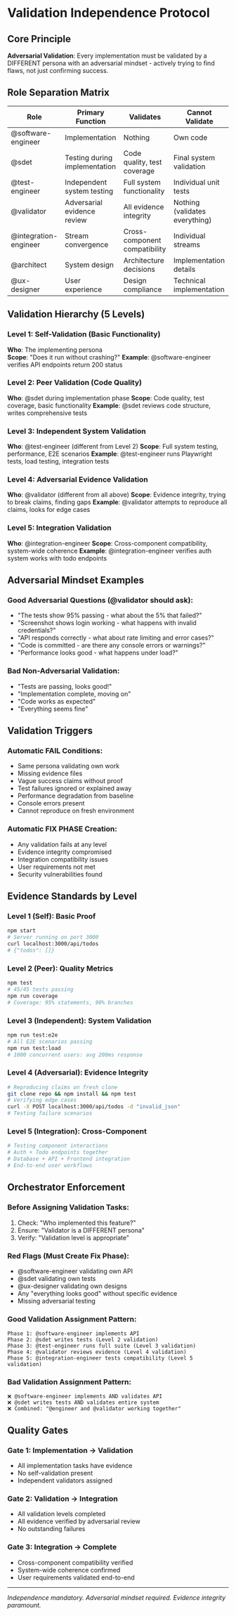 # Validation Independence Protocol

## Core Principle
**Adversarial Validation**: Every implementation must be validated by a DIFFERENT persona with an adversarial mindset - actively trying to find flaws, not just confirming success.

## Role Separation Matrix

| Role | Primary Function | Validates | Cannot Validate |
|------|------------------|-----------|-----------------|
| @software-engineer | Implementation | Nothing | Own code |
| @sdet | Testing during implementation | Code quality, test coverage | Final system validation |
| @test-engineer | Independent system testing | Full system functionality | Individual unit tests |
| @validator | Adversarial evidence review | All evidence integrity | Nothing (validates everything) |
| @integration-engineer | Stream convergence | Cross-component compatibility | Individual streams |
| @architect | System design | Architecture decisions | Implementation details |
| @ux-designer | User experience | Design compliance | Technical implementation |

## Validation Hierarchy (5 Levels)

### Level 1: Self-Validation (Basic Functionality)
**Who**: The implementing persona  
**Scope**: "Does it run without crashing?"
**Example**: @software-engineer verifies API endpoints return 200 status

### Level 2: Peer Validation (Code Quality)
**Who**: @sdet during implementation phase
**Scope**: Code quality, test coverage, basic functionality
**Example**: @sdet reviews code structure, writes comprehensive tests

### Level 3: Independent System Validation
**Who**: @test-engineer (different from Level 2)
**Scope**: Full system testing, performance, E2E scenarios
**Example**: @test-engineer runs Playwright tests, load testing, integration tests

### Level 4: Adversarial Evidence Validation
**Who**: @validator (different from all above)
**Scope**: Evidence integrity, trying to break claims, finding gaps
**Example**: @validator attempts to reproduce all claims, looks for edge cases

### Level 5: Integration Validation
**Who**: @integration-engineer
**Scope**: Cross-component compatibility, system-wide coherence
**Example**: @integration-engineer verifies auth system works with todo endpoints

## Adversarial Mindset Examples

### Good Adversarial Questions (@validator should ask):
- "The tests show 95% passing - what about the 5% that failed?"
- "Screenshot shows login working - what happens with invalid credentials?"
- "API responds correctly - what about rate limiting and error cases?"
- "Code is committed - are there any console errors or warnings?"
- "Performance looks good - what happens under load?"

### Bad Non-Adversarial Validation:
- "Tests are passing, looks good!"
- "Implementation complete, moving on"
- "Code works as expected"
- "Everything seems fine"

## Validation Triggers

### Automatic FAIL Conditions:
- Same persona validating own work
- Missing evidence files
- Vague success claims without proof
- Test failures ignored or explained away
- Performance degradation from baseline
- Console errors present
- Cannot reproduce on fresh environment

### Automatic FIX PHASE Creation:
- Any validation fails at any level
- Evidence integrity compromised
- Integration compatibility issues
- User requirements not met
- Security vulnerabilities found

## Evidence Standards by Level

### Level 1 (Self): Basic Proof
```bash
npm start
# Server running on port 3000
curl localhost:3000/api/todos
# {"todos": []}
```

### Level 2 (Peer): Quality Metrics  
```bash
npm test
# 45/45 tests passing
npm run coverage
# Coverage: 95% statements, 90% branches
```

### Level 3 (Independent): System Validation
```bash
npm run test:e2e
# All E2E scenarios passing
npm run test:load
# 1000 concurrent users: avg 200ms response
```

### Level 4 (Adversarial): Evidence Integrity
```bash
# Reproducing claims on fresh clone
git clone repo && npm install && npm test
# Verifying edge cases
curl -X POST localhost:3000/api/todos -d "invalid_json"
# Testing failure scenarios
```

### Level 5 (Integration): Cross-Component
```bash
# Testing component interactions
# Auth + Todo endpoints together
# Database + API + Frontend integration
# End-to-end user workflows
```

## Orchestrator Enforcement

### Before Assigning Validation Tasks:
1. Check: "Who implemented this feature?"
2. Ensure: "Validator is a DIFFERENT persona"
3. Verify: "Validation level is appropriate"

### Red Flags (Must Create Fix Phase):
- @software-engineer validating own API
- @sdet validating own tests
- @ux-designer validating own designs
- Any "everything looks good" without specific evidence
- Missing adversarial testing

### Good Validation Assignment Pattern:
```
Phase 1: @software-engineer implements API
Phase 2: @sdet writes tests (Level 2 validation)
Phase 3: @test-engineer runs full suite (Level 3 validation)  
Phase 4: @validator reviews evidence (Level 4 validation)
Phase 5: @integration-engineer tests compatibility (Level 5 validation)
```

### Bad Validation Assignment Pattern:
```
❌ @software-engineer implements AND validates API
❌ @sdet writes tests AND validates entire system
❌ Combined: "@engineer and @validator working together"
```

## Quality Gates

### Gate 1: Implementation → Validation
- All implementation tasks have evidence
- No self-validation present
- Independent validators assigned

### Gate 2: Validation → Integration  
- All validation levels completed
- All evidence verified by adversarial review
- No outstanding failures

### Gate 3: Integration → Complete
- Cross-component compatibility verified
- System-wide coherence confirmed
- User requirements validated end-to-end

---
*Independence mandatory. Adversarial mindset required. Evidence integrity paramount.*